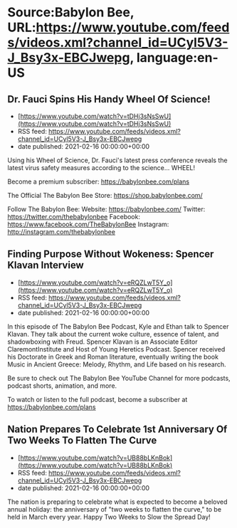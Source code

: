 # Source:Babylon Bee, URL:https://www.youtube.com/feeds/videos.xml?channel_id=UCyl5V3-J_Bsy3x-EBCJwepg, language:en-US

## Dr. Fauci Spins His Handy Wheel Of Science!
 - [https://www.youtube.com/watch?v=tDHj3sNsSwU](https://www.youtube.com/watch?v=tDHj3sNsSwU)
 - RSS feed: https://www.youtube.com/feeds/videos.xml?channel_id=UCyl5V3-J_Bsy3x-EBCJwepg
 - date published: 2021-02-16 00:00:00+00:00

Using his Wheel of Science, Dr. Fauci's latest press conference reveals the latest virus safety measures according to the science... WHEEL!

Become a premium subscriber:  https://babylonbee.com/plans

The Official The Babylon Bee Store:  https://shop.babylonbee.com/

Follow The Babylon Bee:
Website: https://babylonbee.com/
Twitter: https://twitter.com/thebabylonbee
Facebook: https://www.facebook.com/TheBabylonBee
Instagram: http://instagram.com/thebabylonbee

## Finding Purpose Without Wokeness: Spencer Klavan Interview
 - [https://www.youtube.com/watch?v=eRQZLwT5Y_o](https://www.youtube.com/watch?v=eRQZLwT5Y_o)
 - RSS feed: https://www.youtube.com/feeds/videos.xml?channel_id=UCyl5V3-J_Bsy3x-EBCJwepg
 - date published: 2021-02-16 00:00:00+00:00

In this episode of The Babylon Bee Podcast, Kyle and Ethan talk to Spencer Klavan. They talk about the current woke culture, essence of talent, and shadowboxing with Freud. Spencer Klavan is an Associate Editor  ClaremontInstitute and Host of Young Heretics Podcast. Spencer received his Doctorate in Greek and Roman literature, eventually writing the book Music in Ancient Greece: Melody, Rhythm, and Life based on his research. 

Be sure to check out The Babylon Bee YouTube Channel for more podcasts, podcast shorts, animation, and more.

To watch or listen to the full podcast, become a subscriber at https://babylonbee.com/plans

## Nation Prepares To Celebrate 1st Anniversary Of Two Weeks To Flatten The Curve
 - [https://www.youtube.com/watch?v=UB88bLKnBok](https://www.youtube.com/watch?v=UB88bLKnBok)
 - RSS feed: https://www.youtube.com/feeds/videos.xml?channel_id=UCyl5V3-J_Bsy3x-EBCJwepg
 - date published: 2021-02-16 00:00:00+00:00

The nation is preparing to celebrate what is expected to become a beloved annual holiday: the anniversary of "two weeks to flatten the curve," to be held in March every year. Happy Two Weeks to Slow the Spread Day!

